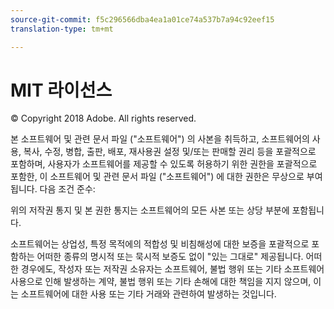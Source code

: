 ```yaml
---
source-git-commit: f5c296566dba4ea1a01ce74a537b7a94c92eef15
translation-type: tm+mt

---
```

# MIT 라이선스

© Copyright 2018 Adobe. All rights reserved.

본 소프트웨어 및 관련 문서 파일 ("소프트웨어") 의 사본을
취득하고, 소프트웨어의 사용, 복사, 수정, 병합, 출판, 배포, 재사용권 설정 및/또는 판매할
권리 등을 포괄적으로 포함하며, 사용자가 소프트웨어를 제공할 수 있도록 허용하기 위한 권한을
포괄적으로 포함한, 이 소프트웨어 및 관련 문서 파일 ("소프트웨어") 에 대한 권한은 무상으로 부여됩니다. 다음 조건 준수:

위의 저작권 통지 및 본 권한 통지는 소프트웨어의 모든 사본 또는 상당 부분에 포함됩니다.

소프트웨어는 상업성,
특정 목적에의 적합성 및 비침해성에 대한 보증을 포괄적으로 포함하는 어떠한 종류의 명시적 또는
묵시적 보증도 없이 "있는 그대로" 제공됩니다. 어떠한 경우에도, 작성자 또는 저작권 소유자는 소프트웨어, 불법 행위 또는 기타 소프트웨어 사용으로 인해 발생하는 계약, 불법 행위 또는 기타 손해에 대한 책임을 지지 않으며, 이는 소프트웨어에 대한 사용 또는 기타 거래와 관련하여 발생하는 것입니다.
